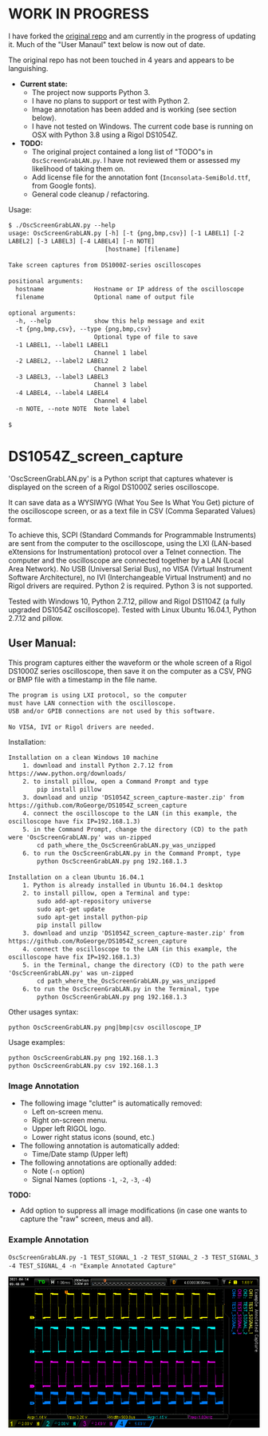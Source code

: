 # WORK IN PROGRESS
I have forked the [original repo](https://github.com/RoGeorge/DS1054Z_screen_capture) and am currently in the progress of updating it.  Much of the "User Manaul" text below is now out of date.

The original repo has not been touched in 4 years and appears to be languishing.

- **Current state:**
    - The project now supports Python 3.
    - I have no plans to support or test with Python 2.
    - Image annotation has been added and is working (see section below).
    - I have not tested on Windows. The current code base is running on OSX with Python 3.8 using a Rigol DS1054Z.
- **TODO:**
    - The original project contained a long list of "TODO"s in `OscScreenGrabLAN.py`.  I have not reviewed them or assessed my likelihood of taking them on.
    - Add license file for the annotation font (`Inconsolata-SemiBold.ttf`, from Google fonts).
    - General code cleanup / refactoring.

Usage:
```
$ ./OscScreenGrabLAN.py --help
usage: OscScreenGrabLAN.py [-h] [-t {png,bmp,csv}] [-1 LABEL1] [-2 LABEL2] [-3 LABEL3] [-4 LABEL4] [-n NOTE]
                           [hostname] [filename]

Take screen captures from DS1000Z-series oscilloscopes

positional arguments:
  hostname              Hostname or IP address of the oscilloscope
  filename              Optional name of output file

optional arguments:
  -h, --help            show this help message and exit
  -t {png,bmp,csv}, --type {png,bmp,csv}
                        Optional type of file to save
  -1 LABEL1, --label1 LABEL1
                        Channel 1 label
  -2 LABEL2, --label2 LABEL2
                        Channel 2 label
  -3 LABEL3, --label3 LABEL3
                        Channel 3 label
  -4 LABEL4, --label4 LABEL4
                        Channel 4 label
  -n NOTE, --note NOTE  Note label

$
```
# DS1054Z_screen_capture

'OscScreenGrabLAN.py' is a Python script that captures
whatever is displayed on the screen of a Rigol DS1000Z series oscilloscope.

It can save data as a WYSIWYG (What You See Is What You Get) picture of the oscilloscope screen,
 or as a text file in CSV (Comma Separated Values) format.

To achieve this, SCPI (Standard Commands for Programmable Instruments) are sent from the computer
to the oscilloscope, using the LXI (LAN-based eXtensions for Instrumentation) protocol over a Telnet connection.
The computer and the oscilloscope are connected together by a LAN (Local Area Network).
No USB (Universal Serial Bus), no VISA (Virtual Instrument Software Architecture),
no IVI (Interchangeable Virtual Instrument) and no Rigol drivers are required.
Python 2 is required. Python 3 is not supported.

Tested with Windows 10, Python 2.7.12, pillow and Rigol DS1104Z (a fully upgraded DS1054Z oscilloscope).
Tested with Linux Ubuntu 16.04.1, Python 2.7.12 and pillow.


## User Manual:
This program captures either the waveform or the whole screen
    of a Rigol DS1000Z series oscilloscope, then save it on the computer
    as a CSV, PNG or BMP file with a timestamp in the file name.

    The program is using LXI protocol, so the computer
    must have LAN connection with the oscilloscope.
    USB and/or GPIB connections are not used by this software.

    No VISA, IVI or Rigol drivers are needed.
	
Installation:

    Installation on a clean Windows 10 machine
	    1. download and install Python 2.7.12 from https://www.python.org/downloads/
		2. to install pillow, open a Command Prompt and type
		    pip install pillow
		3. download and unzip 'DS1054Z_screen_capture-master.zip' from https://github.com/RoGeorge/DS1054Z_screen_capture
		4. connect the oscilloscope to the LAN (in this example, the oscilloscope have fix IP=192.168.1.3)
		5. in the Command Prompt, change the directory (CD) to the path were 'OscScreenGrabLAN.py' was un-zipped
		    cd path_where_the_OscScreenGrabLAN.py_was_unzipped
		6. to run the OscScreenGrabLAN.py in the Command Prompt, type
		    python OscScreenGrabLAN.py png 192.168.1.3
			
	Installation on a clean Ubuntu 16.04.1
	    1. Python is already installed in Ubuntu 16.04.1 desktop
	    2. to install pillow, open a Terminal and type:
		    sudo add-apt-repository universe
			sudo apt-get update
			sudo apt-get install python-pip
			pip install pillow
		3. download and unzip 'DS1054Z_screen_capture-master.zip' from https://github.com/RoGeorge/DS1054Z_screen_capture
		4. connect the oscilloscope to the LAN (in this example, the oscilloscope have fix IP=192.168.1.3)
		5. in the Terminal, change the directory (CD) to the path were 'OscScreenGrabLAN.py' was un-zipped
		    cd path_where_the_OscScreenGrabLAN.py_was_unzipped
		6. to run the OscScreenGrabLAN.py in the Terminal, type
		    python OscScreenGrabLAN.py png 192.168.1.3			
	
Other usages syntax:

    python OscScreenGrabLAN.py png|bmp|csv oscilloscope_IP

Usage examples:

    python OscScreenGrabLAN.py png 192.168.1.3
    python OscScreenGrabLAN.py csv 192.168.1.3

### Image Annotation

- The following image "clutter" is automatically removed:
    - Left on-screen menu.
    - Right on-screen menu.
    - Upper left RIGOL logo.
    - Lower right status icons (sound, etc.)
- The following annotation is automatically added:
    - Time/Date stamp (Upper left)
- The following annotations are optionally added:
    - Note (`-n` option)
    - Signal Names (options `-1`, `-2`, `-3`, `-4`)

**TODO:**
- Add option to suppress all image modifications (in case one wants to capture the "raw" screen, meus and all).

### Example Annotation
`OscScreenGrabLAN.py -1 TEST_SIGNAL_1 -2 TEST_SIGNAL_2 -3 TEST_SIGNAL_3 -4 TEST_SIGNAL_4 -n "Example Annotated Capture"`

![](captures/Example_Annotated_Capture.png)
